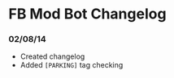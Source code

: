 FB Mod Bot Changelog
====================

### 02/08/14
* Created changelog
* Added `[PARKING]` tag checking